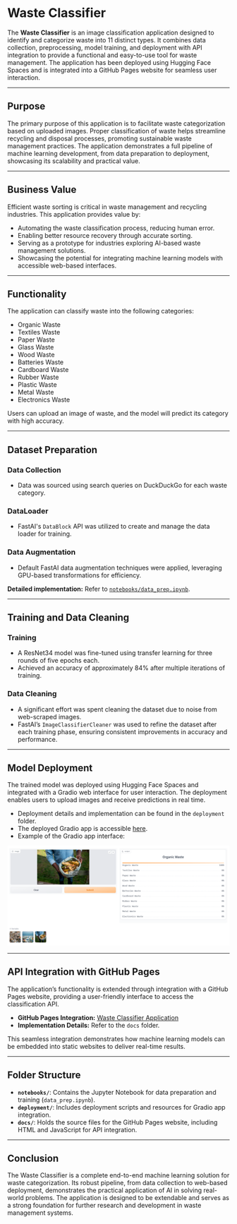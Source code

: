 # Waste Classifier

The **Waste Classifier** is an image classification application designed to identify and categorize waste into 11 distinct types. It combines data collection, preprocessing, model training, and deployment with API integration to provide a functional and easy-to-use tool for waste management. The application has been deployed using Hugging Face Spaces and is integrated into a GitHub Pages website for seamless user interaction.

---

## Purpose

The primary purpose of this application is to facilitate waste categorization based on uploaded images. Proper classification of waste helps streamline recycling and disposal processes, promoting sustainable waste management practices. The application demonstrates a full pipeline of machine learning development, from data preparation to deployment, showcasing its scalability and practical value.

---

## Business Value

Efficient waste sorting is critical in waste management and recycling industries. This application provides value by:
- Automating the waste classification process, reducing human error.
- Enabling better resource recovery through accurate sorting.
- Serving as a prototype for industries exploring AI-based waste management solutions.
- Showcasing the potential for integrating machine learning models with accessible web-based interfaces.

---

## Functionality

The application can classify waste into the following categories:
- Organic Waste
- Textiles Waste
- Paper Waste
- Glass Waste
- Wood Waste
- Batteries Waste
- Cardboard Waste
- Rubber Waste
- Plastic Waste
- Metal Waste
- Electronics Waste

Users can upload an image of waste, and the model will predict its category with high accuracy.

---

## Dataset Preparation

### Data Collection
- Data was sourced using search queries on DuckDuckGo for each waste category.

### DataLoader
- FastAI's `DataBlock` API was utilized to create and manage the data loader for training.

### Data Augmentation
- Default FastAI data augmentation techniques were applied, leveraging GPU-based transformations for efficiency.

**Detailed implementation:** Refer to [`notebooks/data_prep.ipynb`](notebooks/data_prep.ipynb).

---

## Training and Data Cleaning

### Training
- A ResNet34 model was fine-tuned using transfer learning for three rounds of five epochs each.
- Achieved an accuracy of approximately 84% after multiple iterations of training.

### Data Cleaning
- A significant effort was spent cleaning the dataset due to noise from web-scraped images.
- FastAI’s `ImageClassifierCleaner` was used to refine the dataset after each training phase, ensuring consistent improvements in accuracy and performance.

---

## Model Deployment

The trained model was deployed using Hugging Face Spaces and integrated with a Gradio web interface for user interaction. The deployment enables users to upload images and receive predictions in real time.

- Deployment details and implementation can be found in the `deployment` folder.
- The deployed Gradio app is accessible [here](https://huggingface.co/spaces/mushfiq-shanto/waste_classifier).  
- Example of the Gradio app interface:

![Gradio App Interface](deployment/gradio_app.png)

---

## API Integration with GitHub Pages

The application’s functionality is extended through integration with a GitHub Pages website, providing a user-friendly interface to access the classification API.

- **GitHub Pages Integration:** [Waste Classifier Application]([https://mushfiq-shanto.github.io/waste_classifier/](https://mushfiq-shanto.github.io/Waste-Category-Classification-Model/))
- **Implementation Details:** Refer to the `docs` folder.

This seamless integration demonstrates how machine learning models can be embedded into static websites to deliver real-time results.

---

## Folder Structure

- **`notebooks/`**: Contains the Jupyter Notebook for data preparation and training (`data_prep.ipynb`).
- **`deployment/`**: Includes deployment scripts and resources for Gradio app integration.
- **`docs/`**: Holds the source files for the GitHub Pages website, including HTML and JavaScript for API integration.

---

## Conclusion

The Waste Classifier is a complete end-to-end machine learning solution for waste categorization. Its robust pipeline, from data collection to web-based deployment, demonstrates the practical application of AI in solving real-world problems. The application is designed to be extendable and serves as a strong foundation for further research and development in waste management systems.
